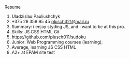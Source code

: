 Resume
1. Uladzislau Pauliushchyk
2. +375 29 358 95 45 plusch321@mail.ru
3. Summary: i enjoy styding JS, and i want to be at this pro.
4. Skills: JS CSS HTML Git
5. https://github.com/plusch011/sudoku
6. Junior: Web Programming courses (learning);
7. Average, learning JS CSS HTML
8. A2+ at EPAM site test